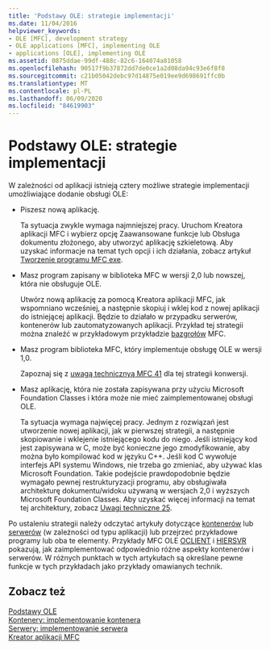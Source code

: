 ```yaml
---
title: 'Podstawy OLE: strategie implementacji'
ms.date: 11/04/2016
helpviewer_keywords:
- OLE [MFC], development strategy
- OLE applications [MFC], implementing OLE
- applications [OLE], implementing OLE
ms.assetid: 0875ddae-99df-488c-82c6-164074a81058
ms.openlocfilehash: 90517f9b37872dd7de0ce1a2d08da94c93e6f8f8
ms.sourcegitcommit: c21b05042debc97d14875e019ee9d698691ffc0b
ms.translationtype: MT
ms.contentlocale: pl-PL
ms.lasthandoff: 06/09/2020
ms.locfileid: "84619903"
---
```

# <a name="ole-background-implementation-strategies"></a>Podstawy OLE: strategie implementacji

W zależności od aplikacji istnieją cztery możliwe strategie implementacji umożliwiające dodanie obsługi OLE:

- Piszesz nową aplikację.

   Ta sytuacja zwykle wymaga najmniejszej pracy. Uruchom Kreatora aplikacji MFC i wybierz opcję Zaawansowane funkcje lub Obsługa dokumentu złożonego, aby utworzyć aplikację szkieletową. Aby uzyskać informacje na temat tych opcji i ich działania, zobacz artykuł [Tworzenie programu MFC exe](reference/mfc-application-wizard.md).

- Masz program zapisany w biblioteka MFC w wersji 2,0 lub nowszej, która nie obsługuje OLE.

   Utwórz nową aplikację za pomocą Kreatora aplikacji MFC, jak wspomniano wcześniej, a następnie skopiuj i wklej kod z nowej aplikacji do istniejącej aplikacji. Będzie to działało w przypadku serwerów, kontenerów lub zautomatyzowanych aplikacji. Przykład tej strategii można znaleźć w przykładowym przykładzie [bazgrołów](../overview/visual-cpp-samples.md) MFC.

- Masz program biblioteka MFC, który implementuje obsługę OLE w wersji 1,0.

   Zapoznaj się z [uwagą technicznyą MFC 41](tn041-mfc-ole1-migration-to-mfc-ole-2.md) dla tej strategii konwersji.

- Masz aplikację, która nie została zapisywana przy użyciu Microsoft Foundation Classes i która może nie mieć zaimplementowanej obsługi OLE.

   Ta sytuacja wymaga najwięcej pracy. Jednym z rozwiązań jest utworzenie nowej aplikacji, jak w pierwszej strategii, a następnie skopiowanie i wklejenie istniejącego kodu do niego. Jeśli istniejący kod jest zapisywana w C, może być konieczne jego zmodyfikowanie, aby można było kompilować kod w języku C++. Jeśli kod C wywołuje interfejs API systemu Windows, nie trzeba go zmieniać, aby używać klas Microsoft Foundation. Takie podejście prawdopodobnie będzie wymagało pewnej restrukturyzacji programu, aby obsługiwała architekturę dokumentu/widoku używaną w wersjach 2,0 i wyższych Microsoft Foundation Classes. Aby uzyskać więcej informacji na temat tej architektury, zobacz [Uwagi techniczne 25](tn025-document-view-and-frame-creation.md).

Po ustaleniu strategii należy odczytać artykuły dotyczące [kontenerów](containers.md) lub [serwerów](servers.md) (w zależności od typu aplikacji) lub przejrzeć przykładowe programy lub oba te elementy. Przykłady MFC OLE [OCLIENT](../overview/visual-cpp-samples.md) i [HIERSVR](../overview/visual-cpp-samples.md) pokazują, jak zaimplementować odpowiednio różne aspekty kontenerów i serwerów. W różnych punktach w tych artykułach są określane pewne funkcje w tych przykładach jako przykłady omawianych technik.

## <a name="see-also"></a>Zobacz też

[Podstawy OLE](ole-background.md)<br/>
[Kontenery: implementowanie kontenera](containers-implementing-a-container.md)<br/>
[Serwery: implementowanie serwera](servers-implementing-a-server.md)<br/>
[Kreator aplikacji MFC](reference/mfc-application-wizard.md)
